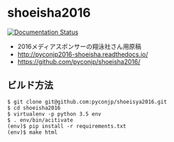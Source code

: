# shoeisha2016

[![Documentation Status](https://readthedocs.org/projects/pyconjp2016-shoeisha/badge/?version=latest)](http://pyconjp2016-shoeisha.readthedocs.io/ja/latest/?badge=latest)

- 2016メディアスポンサーの翔泳社さん用原稿
- http://pyconjp2016-shoeisha.readthedocs.io/
- https://github.com/pyconjp/shoeisha2016/

## ビルド方法

```
$ git clone git@github.com:pyconjp/shoeisya2016.git
$ cd shoeisha2016
$ virtualenv -p python 3.5 env
$ . env/bin/acitivate
(env)$ pip install -r requirements.txt
(env)$ make html
```
